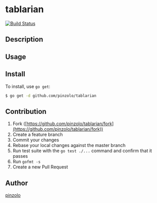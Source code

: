 # tablarian

[![Build Status](https://travis-ci.org/pinzolo/tablarian.png)](http://travis-ci.org/pinzolo/tablarian)

## Description

## Usage

## Install

To install, use `go get`:

```bash
$ go get -d github.com/pinzolo/tablarian
```

## Contribution

1. Fork ([https://github.com/pinzolo/tablarian/fork](https://github.com/pinzolo/tablarian/fork))
1. Create a feature branch
1. Commit your changes
1. Rebase your local changes against the master branch
1. Run test suite with the `go test ./...` command and confirm that it passes
1. Run `gofmt -s`
1. Create a new Pull Request

## Author

[pinzolo](https://github.com/pinzolo)

